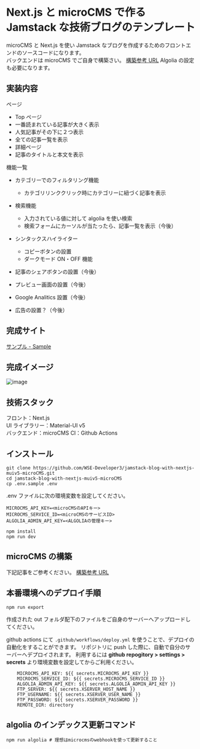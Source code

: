 # Next.js と microCMS で作る Jamstack な技術ブログのテンプレート

microCMS と Next.js を使い Jamstack なブログを作成するためのフロントエンドのソースコードになります。  
バックエンドは microCMS でご自身で構築さい。 [構築参考 URL](https://paths-are.com/archives/1961)
Algolia の設定も必要になります。

## 実装内容

ページ

- Top ページ
- 一番読まれている記事が大きく表示
- 人気記事がその下に２つ表示
- 全ての記事一覧を表示
- 詳細ページ
- 記事のタイトルと本文を表示

機能一覧

- カテゴリーでのフィルタリング機能

  - カテゴリリンククリック時にカテゴリーに紐づく記事を表示

- 検索機能

  - 入力されている値に対して algolia を使い検索
  - 検索フォームにカーソルが当たったら、記事一覧を表示（今後）

- シンタックスハイライター

  - コピーボタンの設置
  - ダークモード ON・OFF 機能

- 記事のシェアボタンの設置（今後）
- プレビュー画面の設置（今後）
- Google Analitics 設置（今後）
- 広告の設置？（今後）

## 完成サイト

[サンプル - Sample](https://works.paths-are.com/paths-are-tech-blog-template/)

## 完成イメージ

![image](https://user-images.githubusercontent.com/70325458/131208090-2aff9b74-32f2-4669-9a74-52bd2d727448.png)

## 技術スタック

フロント：Next.js  
UI ライブラリー：Material-UI v5  
バックエンド：microCMS
CI：Github Actions

## インストール

```shell
git clone https://github.com/WSE-Developer3/jamstack-blog-with-nextjs-muiv5-microCMS.git
cd jamstack-blog-with-nextjs-muiv5-microCMS
cp .env.sample .env
```

.env ファイルに次の環境変数を設定してください。

```.env
MICROCMS_API_KEY=<microCMSのAPIキー>
MICROCMS_SERVICE_ID=<microCMSのサービスID>
ALGOLIA_ADMIN_API_KEY=<ALGOLIAの管理キー>
```

```ローカル環境構築
npm install
npm run dev
```

## microCMS の構築

下記記事をご参考ください。
[構築参考 URL](https://paths-are.com/archives/1961)

## 本番環境へのデプロイ手順

```
npm run export
```

作成された out フォルダ配下のファイルをご自身のサーバーへアップロードしてください。

github actions にて
`.github/workflows/deploy.yml` を使うことで、デプロイの自動化をすることができます。
リポジトリに push した際に、自動で自分のサーバーへデプロイされます。
利用するには **github repogitory > settings > secrets** より環境変数を設定してからご利用ください。

```yml:デプロイ自動化に必要な環境変数
    MICROCMS_API_KEY: ${{ secrets.MICROCMS_API_KEY }}
    MICROCMS_SERVICE_ID: ${{ secrets.MICROCMS_SERVICE_ID }}
    ALGOLIA_ADMIN_API_KEY: ${{ secrets.ALGOLIA_ADMIN_API_KEY }}
    FTP_SERVER: ${{ secrets.XSERVER_HOST_NAME }}
    FTP_USERNAME: ${{ secrets.XSERVER_USER_NAME }}
    FTP_PASSWORD: ${{ secrets.XSERVER_PASSWORD }}
    REMOTE_DIR: directory
```

## algolia のインデックス更新コマンド

```shell
npm run algolia # 理想はmicrocmsのwebhookを使って更新すること
```

<!-- ・静的ファイル配信ホスティングサービスをご利用の場合は
out ディレクトリのファイルを本番環境にアップロード
・node.js が入っているサーバーを契約している場合は
各公式サイトを基にデプロイ -->
